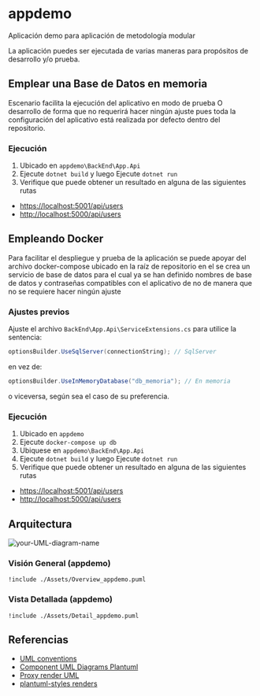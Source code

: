 # appdemo

Aplicación demo para aplicación de metodología modular

La aplicación puedes ser ejecutada de varias maneras para propósitos de desarrollo y/o prueba.

## Emplear una Base de Datos en memoria

Escenario facilita la ejecución del aplicativo en modo de prueba O desarrollo de forma que no requerirá hacer ningún ajuste pues toda la configuración del aplicativo está realizada por defecto dentro del repositorio.

### Ejecución

1. Ubicado en `appdemo\BackEnd\App.Api`
2. Ejecute `dotnet build` y luego Ejecute `dotnet run`
3. Verifique que puede obtener un resultado en alguna de las siguientes rutas
* [https://localhost:5001/api/users](https://localhost:5001/api/users)
* [http://localhost:5000/api/users](http://localhost:5000/api/users)

## Empleando Docker

Para facilitar el despliegue y prueba de la aplicación se puede apoyar del archivo docker-compose ubicado en la raíz de repositorio en el se crea un servicio de base de datos para el cual ya se han definido nombres de base de datos y contraseñas compatibles con el aplicativo de no de manera que no se requiere hacer ningún ajuste

### Ajustes previos

Ajuste el archivo `BackEnd\App.Api\ServiceExtensions.cs`
para utilice la sentencia:

```C#
optionsBuilder.UseSqlServer(connectionString); // SqlServer
```

en vez de:

```C#
optionsBuilder.UseInMemoryDatabase("db_memoria"); // En memoria
```

o viceversa, según sea el caso de su preferencia.

### Ejecución

1. Ubicado en `appdemo`
2. Ejecute `docker-compose up db`
3. Ubiquese en `appdemo\BackEnd\App.Api`
4. Ejecute `dotnet build` y luego Ejecute `dotnet run`
5. Verifique que puede obtener un resultado en alguna de las siguientes rutas
* [https://localhost:5001/api/users](https://localhost:5001/api/users)
* [http://localhost:5000/api/users](http://localhost:5000/api/users)

## Arquitectura
![your-UML-diagram-name](http://www.plantuml.com/plantuml/proxy?cache=no&src=https://raw.githubusercontent.com/jonashackt/plantuml-markdown/master/example-uml.iuml)

### Visión General (appdemo)
```plantuml
!include ./Assets/Overview_appdemo.puml
```

### Vista Detallada (appdemo)
```plantuml
!include ./Assets/Detail_appdemo.puml
```

## Referencias

* [UML conventions](https://crashedmind.github.io/PlantUMLHitchhikersGuide/PlantUMLSpriteLibraries/plantuml_sprites.html)
* [Component UML Diagrams Plantuml](https://real-world-plantuml.com/umls/4860331021041664)
* [Proxy render UML](https://github.com/jonashackt/plantuml-markdown#2-integrate-plantuml-render-engine-with-github-markdown)
* [plantuml-styles renders](https://github.com/wkrea/plantuml-styles)